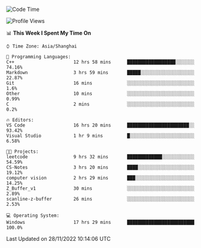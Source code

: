 <!--START_SECTION:waka-->
![Code Time](http://img.shields.io/badge/Code%20Time-391%20hrs%205%20mins-blue)

![Profile Views](http://img.shields.io/badge/Profile%20Views-4-blue)

📊 **This Week I Spent My Time On** 

```text
⌚︎ Time Zone: Asia/Shanghai

💬 Programming Languages: 
C++                      12 hrs 58 mins      ██████████████████░░░░░░░   74.16% 
Markdown                 3 hrs 59 mins       █████░░░░░░░░░░░░░░░░░░░░   22.87% 
Git                      16 mins             ░░░░░░░░░░░░░░░░░░░░░░░░░   1.6% 
Other                    10 mins             ░░░░░░░░░░░░░░░░░░░░░░░░░   0.99% 
C                        2 mins              ░░░░░░░░░░░░░░░░░░░░░░░░░   0.2%

🔥 Editors: 
VS Code                  16 hrs 20 mins      ███████████████████████░░   93.42% 
Visual Studio            1 hr 9 mins         █░░░░░░░░░░░░░░░░░░░░░░░░   6.58%

🐱‍💻 Projects: 
leetcode                 9 hrs 32 mins       █████████████░░░░░░░░░░░░   54.59% 
CS-Notes                 3 hrs 20 mins       ████░░░░░░░░░░░░░░░░░░░░░   19.12% 
computer vision          2 hrs 29 mins       ███░░░░░░░░░░░░░░░░░░░░░░   14.25% 
Z_Buffer_v1              30 mins             ░░░░░░░░░░░░░░░░░░░░░░░░░   2.89% 
scanline-z-buffer        26 mins             ░░░░░░░░░░░░░░░░░░░░░░░░░   2.53%

💻 Operating System: 
Windows                  17 hrs 29 mins      █████████████████████████   100.0%

```


 Last Updated on 28/11/2022 10:14:06 UTC
<!--END_SECTION:waka-->